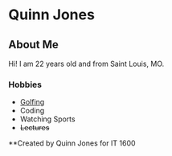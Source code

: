 # Quinn Jones

## About Me
Hi! I am 22 years old and from Saint Louis, MO. 

### Hobbies
- [Golfing](/Markdown/golfing.md) 
- Coding
- Watching Sports
- ~~Lectures~~

**Created by Quinn Jones for IT 1600
